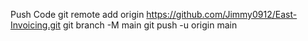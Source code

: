 Push Code
git remote add origin https://github.com/Jimmy0912/East-Invoicing.git
git branch -M main
git push -u origin main